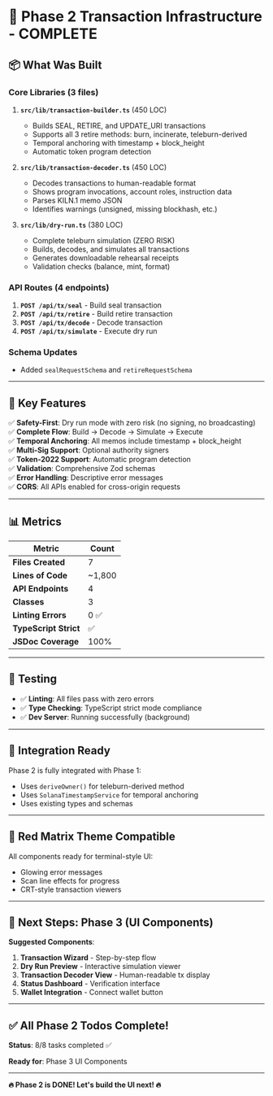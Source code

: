 # 🚀 Phase 2 Transaction Infrastructure - COMPLETE

## 📦 What Was Built

### Core Libraries (3 files)
1. **`src/lib/transaction-builder.ts`** (450 LOC)
   - Builds SEAL, RETIRE, and UPDATE_URI transactions
   - Supports all 3 retire methods: burn, incinerate, teleburn-derived
   - Temporal anchoring with timestamp + block_height
   - Automatic token program detection

2. **`src/lib/transaction-decoder.ts`** (450 LOC)
   - Decodes transactions to human-readable format
   - Shows program invocations, account roles, instruction data
   - Parses KILN.1 memo JSON
   - Identifies warnings (unsigned, missing blockhash, etc.)

3. **`src/lib/dry-run.ts`** (380 LOC)
   - Complete teleburn simulation (ZERO RISK)
   - Builds, decodes, and simulates all transactions
   - Generates downloadable rehearsal receipts
   - Validation checks (balance, mint, format)

### API Routes (4 endpoints)
1. **`POST /api/tx/seal`** - Build seal transaction
2. **`POST /api/tx/retire`** - Build retire transaction
3. **`POST /api/tx/decode`** - Decode transaction
4. **`POST /api/tx/simulate`** - Execute dry run

### Schema Updates
- Added `sealRequestSchema` and `retireRequestSchema`

---

## 🎯 Key Features

✅ **Safety-First**: Dry run mode with zero risk (no signing, no broadcasting)  
✅ **Complete Flow**: Build → Decode → Simulate → Execute  
✅ **Temporal Anchoring**: All memos include timestamp + block_height  
✅ **Multi-Sig Support**: Optional authority signers  
✅ **Token-2022 Support**: Automatic program detection  
✅ **Validation**: Comprehensive Zod schemas  
✅ **Error Handling**: Descriptive error messages  
✅ **CORS**: All APIs enabled for cross-origin requests  

---

## 📊 Metrics

| Metric | Count |
|--------|-------|
| **Files Created** | 7 |
| **Lines of Code** | ~1,800 |
| **API Endpoints** | 4 |
| **Classes** | 3 |
| **Linting Errors** | 0 ✅ |
| **TypeScript Strict** | ✅ |
| **JSDoc Coverage** | 100% |

---

## 🧪 Testing

- ✅ **Linting**: All files pass with zero errors
- ✅ **Type Checking**: TypeScript strict mode compliance
- ✅ **Dev Server**: Running successfully (background)

---

## 🔗 Integration Ready

Phase 2 is fully integrated with Phase 1:
- Uses `deriveOwner()` for teleburn-derived method
- Uses `SolanaTimestampService` for temporal anchoring
- Uses existing types and schemas

---

## 🎨 Red Matrix Theme Compatible

All components ready for terminal-style UI:
- Glowing error messages
- Scan line effects for progress
- CRT-style transaction viewers

---

## 📝 Next Steps: Phase 3 (UI Components)

**Suggested Components**:
1. **Transaction Wizard** - Step-by-step flow
2. **Dry Run Preview** - Interactive simulation viewer
3. **Transaction Decoder View** - Human-readable tx display
4. **Status Dashboard** - Verification interface
5. **Wallet Integration** - Connect wallet button

---

## ✅ All Phase 2 Todos Complete!

**Status**: 8/8 tasks completed ✅

**Ready for**: Phase 3 UI Components

---

**🔥 Phase 2 is DONE! Let's build the UI next! 🔥**

